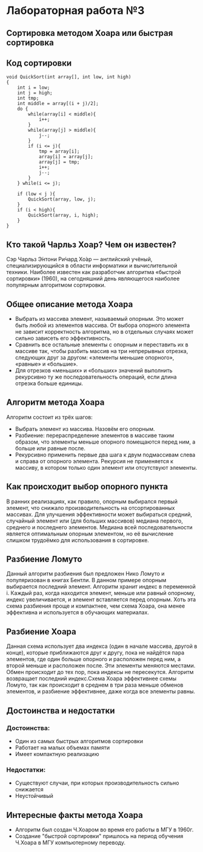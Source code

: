 # Лабораторная работа №3
## Сортировка методом Хоара или быстрая сортировка
## Код сортировки
~~~ 
void QuickSort(int array[], int low, int high)
{
    int i = low;
    int j = high;
    int tmp;
    int middle = array[(i + j)/2];
    do {
        while(array[i] < middle){
            i++;
        }
        while(array[j] > middle){
            j--;
        }
        if (i <= j){
            tmp = array[i];
            array[i] = array[j];
            array[j] = tmp;
            i++;
            j--;
        }
    } while(i <= j);

    if (low < j ){
        QuickSort(array, low, j);
    }
    if (i < high){
        QuickSort(array, i, high);
    }
}
~~~
## Кто такой Чарльз Хоар? Чем он известен?
Сэр Чарльз Э́нтони Ри́чард Хо́ар — английский учёный, специализирующийся в области информатики и вычислительной техники. Наиболее известен как разработчик алгоритма «быстрой сортировки» (1960), на сегодняшний день являющегося наиболее популярным алгоритмом сортировки.

## Общее описание метода Хоара
- Выбрать из массива элемент, называемый опорным. Это может быть любой из элементов массива. От выбора опорного элемента не зависит корректность алгоритма, но в отдельных случаях может сильно зависеть его эффективность.
-  Сравнить все остальные элементы с опорным и переставить их в массиве так, чтобы разбить массив на три непрерывных отрезка, следующих друг за другом: «элементы меньшие опорного», «равные» и «большие».
-   Для отрезков «меньших» и «больших» значений выполнить рекурсивно ту же последовательность операций, если длина отрезка больше единицы.

## Алгоритм метода Хоара
Алгоритм состоит из трёх шагов:
- Выбрать элемент из массива. Назовём его опорным.
- Разбиение: перераспределение элементов в массиве таким образом, что элементы меньше опорного помещаются перед ним, а больше или равные после.
 - Рекурсивно применить первые два шага к двум подмассивам слева и справа от опорного элемента. Рекурсия не применяется к массиву, в котором только один элемент или отсутствуют элементы.

## Как происходит выбор опорного пункта
В ранних реализациях, как правило, опорным выбирался первый элемент, что снижало производительность на отсортированных массивах. Для улучшения эффективности может выбираться средний, случайный элемент или (для больших массивов) медиана первого, среднего и последнего элементов. Медиана всей последовательности является оптимальным опорным элементом, но её вычисление слишком трудоёмко для использования в сортировке.

## Разбиение Ломуто
Данный алгоритм разбиения был предложен Нико Ломуто и популяризован в книгах Бентли. В данном примере опорным выбирается последний элемент. Алгоритм хранит индекс в переменной i. Каждый раз, когда находится элемент, меньше или равный опорному, индекс увеличивается, и элемент вставляется перед опорным. Хоть эта схема разбиения проще и компактнее, чем схема Хоара, она менее эффективна и используется в обучающих материалах. 

## Разбиение Хоара
Данная схема использует два индекса (один в начале массива, другой в конце), которые приближаются друг к другу, пока не найдётся пара элементов, где один больше опорного и расположен перед ним, а второй меньше и расположен после. Эти элементы меняются местами. Обмен происходит до тех пор, пока индексы не пересекутся. Алгоритм возвращает последний индекс.Схема Хоара эффективнее схемы Ломуто, так как происходит в среднем в три раза меньше обменов элементов, и разбиение эффективнее, даже когда все элементы равны.

## Достоинства и недостатки
### Достоинства:
- Один из самых быстрых алгоритмов сортировки
- Работает на малых объемах памяти
- Имеет компактную реализацию
### Недостатки:
- Существуют случаи, при которых производительность сильно снижается
- Неустойчивый

## Интересные факты метода Хоара
-  Алгоритм был создан Ч.Хоаром во время его работы в МГУ в 1960г.
-  Создание "быстрой сортировки" пришлось на период обучения Ч.Хоара в МГУ компьютерному переводу.